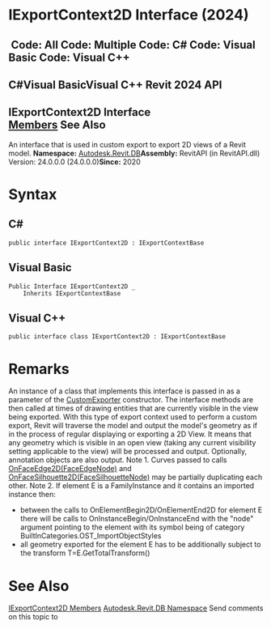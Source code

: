 # IExportContext2D Interface (2024)

﻿
 Code: All Code: Multiple Code: C# Code: Visual Basic Code: Visual C++   
---  
C#Visual BasicVisual C++
Revit 2024 API  
---  
IExportContext2D Interface  
[Members](163d8148-bf24-9bc2-3976-02ebf2388b1a.md "IExportContext2D Members") See Also  
---  
An interface that is used in custom export to export 2D views of a Revit model. 
**Namespace:** [Autodesk.Revit.DB](87546ba7-461b-c646-cbb1-2cb8f5bff8b2.md "Autodesk.Revit.DB Namespace")**Assembly:** RevitAPI (in RevitAPI.dll) Version: 24.0.0.0 (24.0.0.0)**Since:** 2020 
# Syntax
C#  
---  
```text
public interface IExportContext2D : IExportContextBase
```
  
Visual Basic  
---  
```text
Public Interface IExportContext2D _
	Inherits IExportContextBase
```
  
Visual C++  
---  
```text
public interface class IExportContext2D : IExportContextBase
```
  
# Remarks
An instance of a class that implements this interface is passed in as a parameter of the [CustomExporter](d2437433-9183-cbb1-1c67-dedd86db5b5a.md "CustomExporter Class") constructor. The interface methods are then called at times of drawing entities that are currently visible in the view being exported.
With this type of export context used to perform a custom export, Revit will traverse the model and output the model's geometry as if in the process of regular displaying or exporting a 2D View. It means that any geometry which is visible in an open view (taking any current visibility setting applicable to the view) will be processed and output. Optionally, annotation objects are also output.
Note 1. Curves passed to calls [OnFaceEdge2D(FaceEdgeNode)](c45260d6-c34c-3198-3ccf-d256348832bd.md "OnFaceEdge2D Method") and [OnFaceSilhouette2D(FaceSilhouetteNode)](ecad235e-baea-5217-4955-bf735034d57b.md "OnFaceSilhouette2D Method") may be partially duplicating each other. 
Note 2. If element E is a FamilyInstance and it contains an imported instance then: 
  * between the calls to OnElementBegin2D/OnElementEnd2D for element E there will be calls to OnInstanceBegin/OnInstanceEnd with the "node" argument pointing to the element with its symbol being of category BuiltInCategories.OST_ImportObjectStyles
  * all geometry exported for the element E has to be additionally subject to the transform T=E.GetTotalTransform()

# See Also
[IExportContext2D Members](163d8148-bf24-9bc2-3976-02ebf2388b1a.md "IExportContext2D Members")
[Autodesk.Revit.DB Namespace](87546ba7-461b-c646-cbb1-2cb8f5bff8b2.md "Autodesk.Revit.DB Namespace")
Send comments on this topic to 